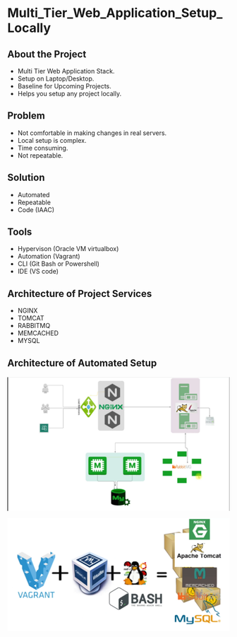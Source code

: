 
# Multi_Tier_Web_Application_Setup_Locally

## About the Project
- Multi Tier Web Application Stack. 
- Setup on Laptop/Desktop. 
- Baseline for Upcoming Projects.
- Helps you setup any project locally.

## Problem
- Not comfortable in making changes in real servers.
- Local setup is complex.
- Time consuming.
- Not repeatable.

## Solution
- Automated
- Repeatable
- Code (IAAC)

## Tools
- Hypervison (Oracle VM virtualbox)
- Automation (Vagrant)
- CLI (Git Bash or Powershell)
- IDE (VS code)

## Architecture of Project Services
- NGINX
- TOMCAT
- RABBITMQ
- MEMCACHED
- MYSQL

## Architecture of Automated Setup

	
![Architecture1!](images/Architecture1.png)

![Architecture2!](images/Architecture2.png)